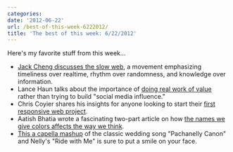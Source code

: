 ```yaml
---
categories:
date: '2012-06-22'
url: /best-of-this-week-6222012/
title: 'The best of this week: 6/22/2012'
---
```


Here's my favorite stuff from this week...

<ul>
<li><a href="http://blog.jackcheng.com/post/25160553986/the-slow-web">Jack Cheng discusses the slow web</a>, a movement emphasizing timeliness over realtime, rhythm over randomness, and knowledge over information.</li>
<li>Lance Haun talks about the importance of <a href="http://lancehaun.com/doin-work-looking-beyond-social-influence/">doing real work of value</a> rather than trying to build "social media influence."</li>
<li>Chris Coyier shares his insights for anyone looking to start their <a href="http://css-tricks.com/notes-agency-starting-their-first-responsive-web-project/">first responsive web project</a>.</li>
<li>Aatish Bhatia wrote a fascinating two-part article on how <a href="http://www.empiricalzeal.com/2012/06/05/the-crayola-fication-of-the-world-how-we-gave-colors-names-and-it-messed-with-our-brains-part-i/">the names we give colors affects the way we think</a>.</li>
<li><a href="https://www.youtube.com/watch?v=SzbiqPJBATc">This a capella mashup</a> of the classic wedding song "Pachanelly Canon" and Nelly's "Ride with Me" is sure to put a smile on your face.</li>
</ul>